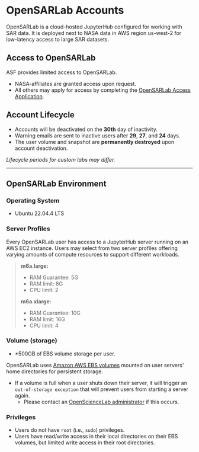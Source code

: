 # OpenSARLab Accounts

OpenSARLab is a cloud-hosted JupyterHub configured for working with SAR data. It is deployed next to NASA data in AWS region us-west-2 for low-latency access to large SAR datasets.

## **Access to OpenSARLab**

ASF provides limited access to OpenSARLab. 
- NASA-affiliates are granted access upon request.
- All others may apply for access by completing the [OpenSARLab Access Application](https://forms.gle/LNBCwe8JohYitvfy6).

## **Account Lifecycle**
- Accounts will be deactivated on the **30th** day of inactivity.
- Warning emails are sent to inactive users after **29**, **27**, and **24** days.
- The user volume and snapshot are **permanently destroyed** upon account deactivation.

*Lifecycle periods for custom labs may differ.*

---

## **OpenSARLab Environment**

### **Operating System**

- Ubuntu 22.04.4 LTS

### **Server Profiles**
Every OpenSARLab user has access to a JupyterHub server running on an AWS EC2 instance. Users may select from two server profiles offering varying amounts of compute resources to support different workloads. 
> **m6a.large:**
> - RAM Guarantee: 5G
> - RAM limit: 8G
> - CPU limit: 2
>
> **m6a.xlarge:**
> - RAM Guarantee: 10G
> - RAM limit: 16G
> - CPU limit: 4

### **Volume (storage)**

- *500GB of EBS volume storage per user. 

OpenSARLab uses [Amazon AWS EBS volumes](https://docs.aws.amazon.com/AWSEC2/latest/UserGuide/ebs-volumes.html) mounted on user servers' home directories for persistent storage. 

- If a volume is full when a user shuts down their server, it will trigger an `out-of-storage exception` that will prevent users from starting a server again.
  - Please contact an [OpenScienceLab administrator](mailto:uaf-jupyterhub-asf@alaska.edu) if this occurs.

### **Privileges**
- Users do not have `root` (i.e., `sudo`) privileges.
- Users have read/write access in their local directories on their EBS volumes, but limited write access in their root directories. 
